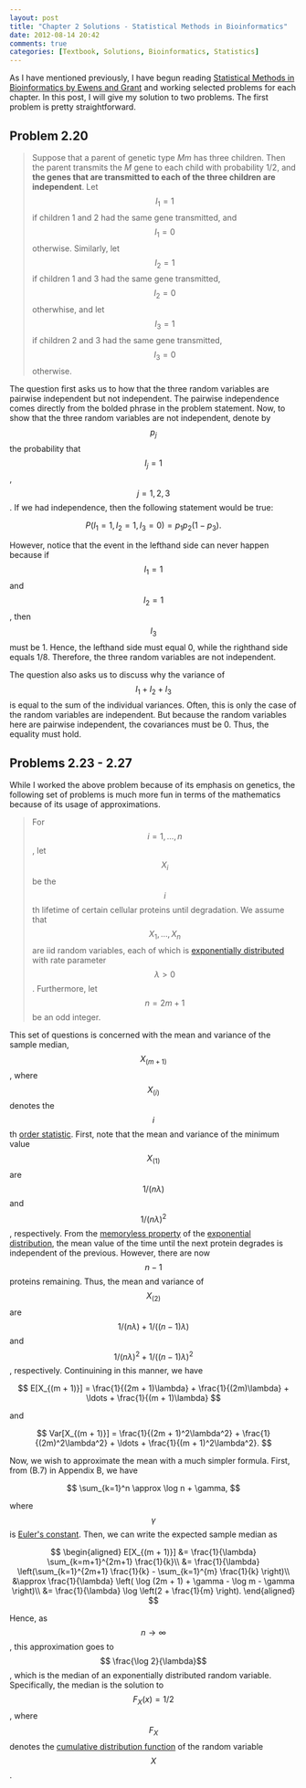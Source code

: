 ```yaml
---
layout: post
title: "Chapter 2 Solutions - Statistical Methods in Bioinformatics"
date: 2012-08-14 20:42
comments: true
categories: [Textbook, Solutions, Bioinformatics, Statistics]
---
```


As I have mentioned previously, I have begun reading [Statistical Methods in Bioinformatics by Ewens and Grant](http://amzn.to/PiXCiU) and working selected problems for each chapter. In this post, I will give my solution to two problems. The first problem is pretty straightforward.

## Problem 2.20
> Suppose that a parent of genetic type _Mm_ has three children. Then the parent transmits the _M_ gene to each child with probability 1/2, and __the genes that are transmitted to each of the three children are independent__. Let $$I_1 = 1$$ if children 1 and 2 had the same gene transmitted, and $$I_1 = 0$$ otherwise. Similarly, let $$I_2 = 1$$ if children 1 and 3 had the same gene transmitted, $$I_2 = 0$$ otherwhise, and let $$I_3 = 1$$ if children 2 and 3 had the same gene transmitted, $$I_3 = 0$$ otherwise.

The question first asks us to how that the three random variables are pairwise independent but not independent. The pairwise independence comes directly from the bolded phrase in the problem statement. Now, to show that the three random variables are not independent, denote by $$p_j$$ the probability that $$I_j = 1$$, $$j = 1, 2, 3$$. If we had independence, then the following statement would be true:

$$
P(I_1 = 1, I_2 = 1, I_3 = 0) = p_1 p_2 (1 - p_3).
$$

However, notice that the event in the lefthand side can never happen because if $$I_1 = 1$$ and $$I_2 = 1$$, then $$I_3$$ must be 1. Hence, the lefthand side must equal 0, while the righthand side equals 1/8. Therefore, the three random variables are not independent.

The question also asks us to discuss why the variance of $$I_1 + I_2 + I_3$$ is equal to the sum of the individual variances. Often, this is only the case of the random variables are independent. But because the random variables here are pairwise independent, the covariances must be 0. Thus, the equality must hold.

## Problems 2.23 - 2.27

While I worked the above problem because of its emphasis on genetics, the following set of problems is much more fun in terms of the mathematics because of its usage of approximations.

> For $$i = 1, \ldots, n$$, let $$X_i$$ be the $$i$$th lifetime of certain cellular proteins until degradation. We assume that $$X_1, \ldots, X_n$$ are iid random variables, each of which is [exponentially distributed](http://en.wikipedia.org/wiki/Exponential_distribution) with rate parameter $$\lambda > 0$$. Furthermore, let $$n = 2m + 1$$ be an odd integer.

This set of questions is concerned with the mean and variance of the sample median, $$X_{(m + 1)}$$, where $$X_{(i)}$$ denotes the $$i$$th [order statistic](http://en.wikipedia.org/wiki/Order_statistic). First, note that the mean and variance of the minimum value $$X_{(1)}$$ are $$1/(n\lambda)$$ and $$1/(n\lambda)^2$$, respectively. From the [memoryless property](http://en.wikipedia.org/wiki/Memorylessness#The_memoryless_distributions_are_the_exponential_distributions) of the [exponential distribution](http://en.wikipedia.org/wiki/Exponential_distribution), the mean value of the time until the next protein degrades is independent of the previous. However, there are now $$n - 1$$ proteins remaining. Thus, the mean and variance of $$X_{(2)}$$ are $$1/(n\lambda) + 1/((n-1)\lambda)$$ and $$1/(n\lambda)^2 + 1/((n-1)\lambda)^2$$, respectively. Continuining in this manner, we have

$$
E[X_{(m + 1)}] = \frac{1}{(2m + 1)\lambda} + \frac{1}{(2m)\lambda} + \ldots + \frac{1}{(m + 1)\lambda}
$$

and

$$
Var[X_{(m + 1)}] = \frac{1}{(2m + 1)^2\lambda^2} + \frac{1}{(2m)^2\lambda^2} + \ldots + \frac{1}{(m + 1)^2\lambda^2}.
$$

Now, we wish to approximate the mean with a much simpler formula. First, from (B.7) in Appendix B, we have

$$
\sum_{k=1}^n \approx \log n + \gamma,
$$

where $$\gamma$$ is [Euler's constant](http://en.wikipedia.org/wiki/Euler%E2%80%93Mascheroni_constant). Then, we can write the expected sample median as

$$
\begin{aligned}
E[X_{(m + 1)}] &= \frac{1}{\lambda} \sum_{k=m+1}^{2m+1} \frac{1}{k}\\
&= \frac{1}{\lambda} \left(\sum_{k=1}^{2m+1} \frac{1}{k} - \sum_{k=1}^{m} \frac{1}{k} \right)\\
&\approx \frac{1}{\lambda} \left( \log (2m + 1) + \gamma - \log m - \gamma \right)\\
&= \frac{1}{\lambda} \log \left(2 + \frac{1}{m} \right).
\end{aligned}
$$

Hence, as $$n \rightarrow \infty$$, this approximation goes to $$ \frac{\log 2}{\lambda}$$, which is the median of an exponentially distributed random variable. Specifically, the median is the solution to $$F_X(x) = 1/2$$, where $$F_X$$ denotes the [cumulative distribution function](http://en.wikipedia.org/wiki/Cumulative_distribution_function) of the random variable $$X$$.

